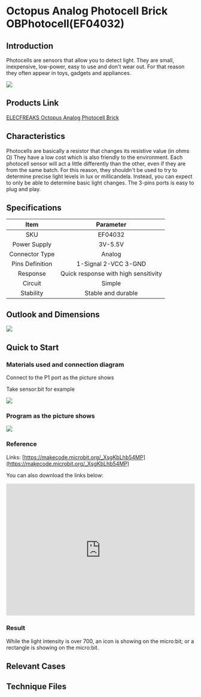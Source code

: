 ﻿# Octopus Analog Photocell Brick OBPhotocell(EF04032) 

## Introduction

Photocells are sensors that allow you to detect light. They are small, inexpensive, low-power, easy to use and don't wear out. For that reason they often appear in toys, gadgets and appliances. 

 ![](https://wiki-media-ef.oss-cn-hongkong.aliyuncs.com//images/sCid5Hu.jpg)

## Products Link

[ELECFREAKS Octopus Analog Photocell Brick](https://shop.elecfreaks.com/products/elecfreaks-octopus-analog-photocell-brick?_pos=1&_sid=0eb81c422&_ss=r)

## Characteristics

 Photocells are basically a resistor that changes its resistive value (in ohms Ω) 
 They have a low cost which is also friendly to the environment.
 Each photocell sensor will act a little differently than the other, even if they are from the same batch.
  For this reason, they shouldn't be used to try to determine precise light levels in lux or millicandela. Instead, you can expect to only be able to determine basic light changes.
 The 3-pins ports is easy to plug and play.

## Specifications


Item | Parameter 
:-: | :-: 
SKU|EF04032
Power Supply|3V-5.5V
Connector Type|Analog
Pins Definition|1-Signal 2-VCC 3-GND
Response|Quick response with high sensitivity
Circuit|Simple
Stability|Stable and durable

## Outlook and Dimensions


 ![](https://wiki-media-ef.oss-cn-hongkong.aliyuncs.com//images/cdNd1Kw.png)

## Quick to Start


### Materials used and connection diagram

 Connect to the P1 port as the picture shows

  Take sensor:bit for example

 ![](https://wiki-media-ef.oss-cn-hongkong.aliyuncs.com//images/XwQieks.png)

### Program as the picture shows

 ![](https://wiki-media-ef.oss-cn-hongkong.aliyuncs.com//images/4oRJ1Ub.png)

### Reference

Links: [https://makecode.microbit.org/_XsgKbLhb54MP](https://makecode.microbit.org/_XsgKbLhb54MP)

You can also download the links below:

<div style="position:relative;height:0;padding-bottom:70%;overflow:hidden;"><iframe style="position:absolute;top:0;left:0;width:100%;height:100%;" src="https://makecode.microbit.org/#pub:_XsgKbLhb54MP" frameborder="0" sandbox="allow-popups allow-forms allow-scripts allow-same-origin"></iframe></div>  


### Result
 While the light intensity is over 700, an icon is showing on the micro:bit; or a rectangle is showing on the micro:bit.
## Relevant Cases


## Technique Files

